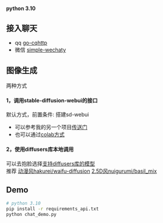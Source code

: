 #### python 3.10

## 接入聊天
- qq [go-cqhttp](https://github.com/Mrs4s/go-cqhttp)
- 微信 [simple-wechaty](https://github.com/jqllxew/simple-wechaty)

## 图像生成
两种方式
#### 1，调用stable-diffusion-webui的接口
默认方式，前置条件: 搭建sd-webui
- 可以参考我的另一个项目[传送门](https://github.com/jqllxew/stable-diffusion-webui)
- 也可以通过[colab方式](https://colab.research.google.com/github/jqllxew/stable-diffusion-webui/blob/colab/fast_sd_A1111_colab.ipynb)
#### 2，使用diffusers库本地调用
可以去抱脸选择[支持diffusers库的模型](https://huggingface.co/models?library=diffusers) \
推荐 [动漫风hakurei/waifu-diffusion](https://huggingface.co/hakurei/waifu-diffusion)
[2.5D风nuigurumi/basil_mix](https://huggingface.co/nuigurumi/basil_mix/tree/main)

## Demo
```bash
# python 3.10
pip install -r requirements_api.txt
python chat_demo.py
```